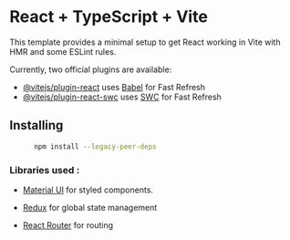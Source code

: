 # React + TypeScript + Vite

This template provides a minimal setup to get React working in Vite with HMR and some ESLint rules.

Currently, two official plugins are available:

- [@vitejs/plugin-react](https://github.com/vitejs/vite-plugin-react/blob/main/packages/plugin-react/README.md) uses [Babel](https://babeljs.io/) for Fast Refresh
- [@vitejs/plugin-react-swc](https://github.com/vitejs/vite-plugin-react-swc) uses [SWC](https://swc.rs/) for Fast Refresh

## Installing

```sh
      npm install --legacy-peer-deps
```

### Libraries used :

- [Material UI](https://mui.com/material-ui/) for styled components.

- [Redux](https://redux.js.org/) for global state management

- [React Router](https://reactrouter.com/en/main) for routing
